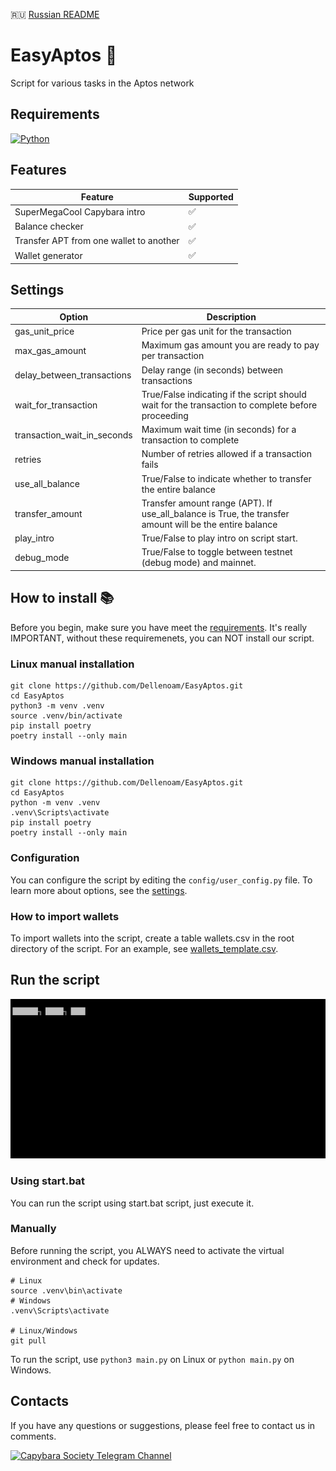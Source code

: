 🇷🇺 [Russian README](https://github.com/Dellenoam/EasyAptos/blob/master/README_RU.md)

# EasyAptos 🐸

Script for various tasks in the Aptos network

## Requirements

[![Python](https://img.shields.io/badge/python-%3E%3D3.10-3670A0?style=flat&logo=python&logoColor=ffdd54)](https://www.python.org/)

## Features  

<table>
  <thead>
    <tr>
      <th>Feature</th>
      <th>Supported</th>
    </tr>
  </thead>
  <tbody>
    <tr>
      <td>SuperMegaCool Capybara intro</td>
      <td>✅</td>
    </tr>
    <tr>
      <td>Balance checker</td>
      <td>✅</td>
    </tr>
    <tr>
      <td>Transfer APT from one wallet to another</td>
      <td>✅</td>
    </tr>
    <tr>
      <td>Wallet generator</td>
      <td>✅</td>
    </tr>
  </tbody>
</table>

## Settings

<table>
  <thead>
    <tr>
      <th>Option</th>
      <th>Description</th>
    </tr>
  </thead>
  <tbody>
    <!-- Transaction Settings -->
    <tr>
      <td>gas_unit_price</td>
      <td>Price per gas unit for the transaction</td>
    </tr>
    <tr>
      <td>max_gas_amount</td>
      <td>Maximum gas amount you are ready to pay per transaction</td>
    </tr>
    <tr>
      <td>delay_between_transactions</td>
      <td>Delay range (in seconds) between transactions</td>
    </tr>
    <tr>
      <td>wait_for_transaction</td>
      <td>True/False indicating if the script should wait for the transaction to complete before proceeding</td>
    </tr>
    <tr>
      <td>transaction_wait_in_seconds</td>
      <td>Maximum wait time (in seconds) for a transaction to complete</td>
    </tr>
    <tr>
      <td>retries</td>
      <td>Number of retries allowed if a transaction fails</td>
    </tr>
    <!-- Transfer Settings -->
    <tr>
      <td>use_all_balance</td>
      <td>True/False to indicate whether to transfer the entire balance</td>
    </tr>
    <tr>
      <td>transfer_amount</td>
      <td>Transfer amount range (APT). If use_all_balance is True, the transfer amount will be the entire balance</td>
    </tr>
    <!-- General Settings -->
    <tr>
      <td>play_intro</td>
      <td>True/False to play intro on script start.</td>
    </tr>
    <tr>
      <td>debug_mode</td>
      <td>True/False to toggle between testnet (debug mode) and mainnet.</td>
    </tr>
  </tbody>
</table>

## How to install 📚

Before you begin, make sure you have meet the [requirements](#requirements). It's really IMPORTANT, without these requiremenets, you can NOT install our script.

### Linux manual installation

```shell
git clone https://github.com/Dellenoam/EasyAptos.git
cd EasyAptos
python3 -m venv .venv
source .venv/bin/activate
pip install poetry
poetry install --only main
```

### Windows manual installation

```shell
git clone https://github.com/Dellenoam/EasyAptos.git
cd EasyAptos
python -m venv .venv
.venv\Scripts\activate
pip install poetry
poetry install --only main
```

### Configuration

You can configure the script by editing the `config/user_config.py` file. To learn more about options, see the [settings](#settings).

### How to import wallets

To import wallets into the script, create a table wallets.csv in the root directory of the script. For an example, see [wallets_template.csv](https://github.com/Dellenoam/EasyAptos/blob/master/wallets_template.csv).

## Run the script

![EasyAptos Intro](https://github.com/Dellenoam/EasyAptos/blob/master/assets/EasyAptos_Intro.gif)

### Using start.bat

You can run the script using start.bat script, just execute it.

### Manually

Before running the script, you ALWAYS need to activate the virtual environment and check for updates.

```shell
# Linux
source .venv\bin\activate
# Windows
.venv\Scripts\activate

# Linux/Windows
git pull
```

To run the script, use `python3 main.py` on Linux or `python main.py` on Windows.

## Contacts

If you have any questions or suggestions, please feel free to contact us in comments.

[![Capybara Society Telegram Channel](https://img.shields.io/badge/Capybara%20Society-Join-2CA5E0?style=for-the-badge&logo=telegram&logoColor=white)](https://t.me/capybara_society)
